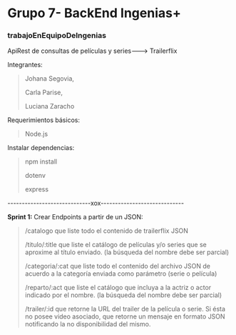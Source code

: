 #  Grupo 7- BackEnd Ingenias+
### trabajoEnEquipoDeIngenias

ApiRest de consultas de películas y series---> Trailerflix 


 Integrantes: 
>Johana Segovia,
>	 
>Carla Parise,
>
>Luciana	Zaracho 



Requerimientos básicos:
>Node.js

Instalar dependencias:
>npm install
>
>dotenv
>
>express 

-----------------------------xox-----------------------------

**Sprint 1:**
Crear Endpoints a partir de un JSON:

>/catalogo que liste todo el contenido de trailerflix JSON
>
>/titulo/:title que liste el catálogo de películas y/o series que se aproxime al título enviado. (la búsqueda del nombre debe ser parcial)
>
>/categoria/:cat que liste todo el contenido del archivo JSON de acuerdo a la categoría enviada como parámetro (serie o película)
>
>/reparto/:act que liste el catálogo que incluya a la actriz o actor indicado por el nombre. (la búsqueda del nombre debe ser parcial)
>
>/trailer/:id que retorne la URL del trailer de la película o serie. Si ésta no posee video asociado, que retorne un mensaje en formato JSON notificando la no disponibilidad del mismo.

